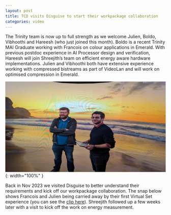 ```yaml
---
layout: post
title: TCD visits Disguise to start their workpackage collaboration
categories: video
---
```



The Trinity team is now up to full strength as we welcome Julien, Boldo, Vibhoothi and Hareesh (who just joined this month). Boldo is a recent Trinity MAI Graduate working with Francois on colour applications in Emerald. With previous postdoc experience in AI Processor design and verification, Hareesh will join Shreejith’s team on efficient energy aware hardware implementations. Julien and Vibhoothi both have extensive experience working with compressed bistreams as part of VideoLan and will work on optimised compression in Emerald.

![Disguise Visit](/assets/images/posts/dis_visit.jpg){: width="100%" }

Back in Nov 2023 we visited Disguise to better understand their requirements and
kick off our workpackage collaboration. The snap below shows Francois and Julien
being carried away by their first Virtual Set experience (you can see the [clip
here](https://drive.google.com/file/d/1Eh3vBvNnfNTbaPQ9ZAEJToIH6DkD8PvD/view)).
Shreejith followed up a few weeks later with a visit to kick off the work on
energy measurement.


